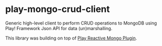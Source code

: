 play-mongo-crud-client
======================

Generic high-level client to perform CRUD operations to MongoDB using Play! Framework Json API for data (un)marshalling.

This library was building on top of [Play Reactive Mongo Plugin](https://github.com/ReactiveMongo/Play-ReactiveMongo).
